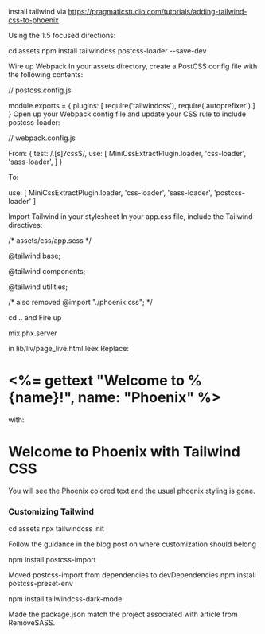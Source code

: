 install tailwind via
https://pragmaticstudio.com/tutorials/adding-tailwind-css-to-phoenix

Using the 1.5 focused directions:

cd assets
npm install tailwindcss postcss-loader --save-dev

Wire up Webpack
In your assets directory, create a PostCSS config file with the following contents:

// postcss.config.js

module.exports = {
  plugins: [
    require('tailwindcss'),
    require('autoprefixer')
  ]
}
Open up your Webpack config file and update your CSS rule to include postcss-loader:

// webpack.config.js

From:
{
  test: /\.[s]?css$/,
  use: [
    MiniCssExtractPlugin.loader,
    'css-loader',
    'sass-loader',
  ]
}

To:

use: [
  MiniCssExtractPlugin.loader,
  'css-loader',
  'sass-loader',
  'postcss-loader'
]


Import Tailwind in your stylesheet
In your app.css file, include the Tailwind directives:

/* assets/css/app.scss */

@tailwind base;

@tailwind components;

@tailwind utilities;

/* also removed @import "./phoenix.css"; */


cd .. and Fire up 

mix phx.server

in lib/liv/page_live.html.leex Replace:
  <h1><%= gettext "Welcome to %{name}!", name: "Phoenix" %></h1>

with: 
  <h1 class="text-orange-500 text-5xl font-bold text-center">Welcome to Phoenix with Tailwind CSS</h1>

You will see the Phoenix colored text and the usual phoenix styling is gone.

### Customizing Tailwind

cd assets
npx tailwindcss init


Follow the guidance in the blog post on where customization should belong 


npm install postcss-import

Moved postcss-import from dependencies to devDependencies
npm install  postcss-preset-env

npm install tailwindcss-dark-mode

Made the package.json match the project associated with article from RemoveSASS.